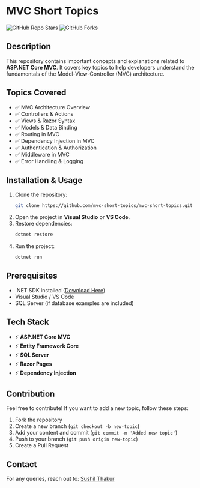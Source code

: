 # MVC Short Topics
![GitHub Repo Stars](https://img.shields.io/github/stars/SUBHASHSUSHIL/mvc-short-topics?style=social)
![GitHub Forks](https://img.shields.io/github/forks/SUBHASHSUSHIL/mvc-short-topics?style=social)

## Description
This repository contains important concepts and explanations related to **ASP.NET Core MVC**. It covers key topics to help developers understand the fundamentals of the Model-View-Controller (MVC) architecture.

## Topics Covered
- ✅ MVC Architecture Overview
- ✅ Controllers & Actions
- ✅ Views & Razor Syntax
- ✅ Models & Data Binding
- ✅ Routing in MVC
- ✅ Dependency Injection in MVC
- ✅ Authentication & Authorization
- ✅ Middleware in MVC
- ✅ Error Handling & Logging

## Installation & Usage
1. Clone the repository:
   ```sh
   git clone https://github.com/mvc-short-topics/mvc-short-topics.git
   ```
2. Open the project in **Visual Studio** or **VS Code**.
3. Restore dependencies:
   ```sh
   dotnet restore
   ```
4. Run the project:
   ```sh
   dotnet run
   ```

## Prerequisites
- .NET SDK installed ([Download Here](https://dotnet.microsoft.com/download))
- Visual Studio / VS Code
- SQL Server (if database examples are included)

## Tech Stack
- ⚡ **ASP.NET Core MVC**
- ⚡ **Entity Framework Core**
- ⚡ **SQL Server**
- ⚡ **Razor Pages**
- ⚡ **Dependency Injection**

## Contribution
Feel free to contribute! If you want to add a new topic, follow these steps:
1. Fork the repository
2. Create a new branch (`git checkout -b new-topic`)
3. Add your content and commit (`git commit -m 'Added new topic'`)
4. Push to your branch (`git push origin new-topic`)
5. Create a Pull Request

## Contact
For any queries, reach out to: [Sushil Thakur](mailto:sushilthakur9792@gmail.com)
